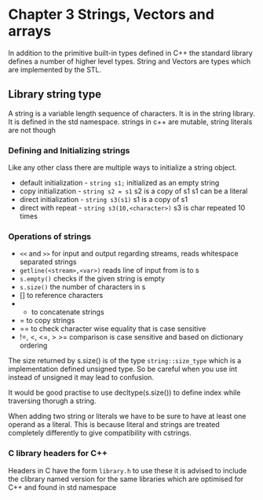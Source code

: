 # Chapter 3 Strings, Vectors and arrays

In addition to the primitive built-in types defined in C++ the standard library defines a
number of higher level types. String and Vectors are types which are implemented by the
STL.

## Library string type

A string is a variable length sequence of characters. It is in the string library.
It is defined in the std namespace.
strings in c++ are mutable, string literals are not though

### Defining and Initializing strings

Like any other class there are multiple ways to initialize a string object.
* default initialization 	- `string s1;` initialized as an empty string
* copy initialization 		- `string s2 = s1` s2 is a copy of s1 s1 can be a literal
* direct initialization 	- `string s3(s1)` s1 is a copy of s1 
* direct with repeat		- `string s3(10,<character>)` s3 is char repeated 10 times

### Operations of strings

* `<<` and `>>` for input and output regarding streams, reads whitespace separated strings
* `getline(<stream>,<var>)` reads line of input from is to s
* `s.empty()` checks if the given string is empty
* `s.size()` the number of characters in s
* [] to reference characters
* + to concatenate strings
* = to copy strings
* == to check character wise equality that is case sensitive
* !=, <, <=, > >= comparison is case sensitive and based on dictionary ordering

The size returned by s.size() is of the type `string::size_type` which is a implementation 
defined unsigned type. So be careful when you use int instead of unsigned it may lead to 
confusion.

It would be good practise to use decltype(s.size()) to define index while traversing thorugh
a string. 

When adding two string or literals we have to be sure to have at least one operand as a 
literal. This is because literal and strings are treated completely differently to give
compatibility with cstrings.

### C library headers for C++

Headers in C have the form `library.h` to use these it is advised to include the clibrary 
named version for the same libraries which are optimised for C++ and found in std namespace


